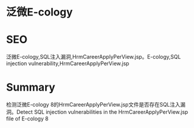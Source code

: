 # 泛微E-cology
# SEO
泛微E-cology,SQL注入漏洞,HrmCareerApplyPerView.jsp。E-cology,SQL injection vulnerability,HrmCareerApplyPerView.jsp
# Summary
检测泛微E-cology 8的HrmCareerApplyPerView.jsp文件是否存在SQL注入漏洞。Detect SQL injection vulnerabilities in the HrmCareerApplyPerView.jsp file of E-cology 8
